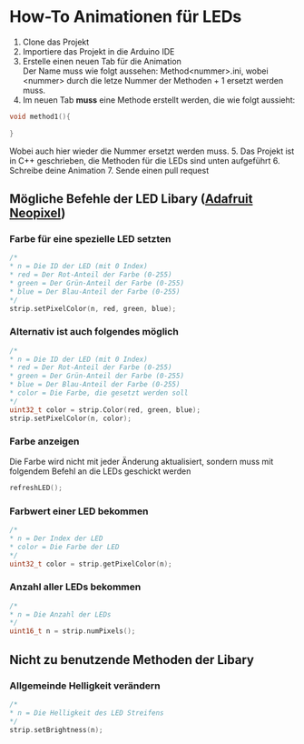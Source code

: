 # How-To Animationen für LEDs
1. Clone das Projekt
2. Importiere das Projekt in die Arduino IDE
3. Erstelle einen neuen Tab für die Animation\
Der Name muss wie folgt aussehen: Method\<nummer\>.ini, wobei \<nummer\> durch die letze Nummer der Methoden + 1 ersetzt werden muss.
4. Im neuen Tab **muss** eine Methode erstellt werden, die wie folgt aussieht:
```c++
void method1(){
  
}
```
Wobei auch hier wieder die Nummer ersetzt werden muss.
5. Das Projekt ist in C++ geschrieben, die Methoden für die LEDs sind unten aufgeführt
6. Schreibe deine Animation
7. Sende einen pull request

## Mögliche Befehle der LED Libary ([Adafruit Neopixel](https://learn.adafruit.com/adafruit-neopixel-uberguide/arduino-library-use))

### Farbe für eine spezielle LED setzten
```c++
/*
* n = Die ID der LED (mit 0 Index)
* red = Der Rot-Anteil der Farbe (0-255)
* green = Der Grün-Anteil der Farbe (0-255)
* blue = Der Blau-Anteil der Farbe (0-255)
*/
strip.setPixelColor(n, red, green, blue);
```

### Alternativ ist auch folgendes möglich
```c++
/*
* n = Die ID der LED (mit 0 Index)
* red = Der Rot-Anteil der Farbe (0-255)
* green = Der Grün-Anteil der Farbe (0-255)
* blue = Der Blau-Anteil der Farbe (0-255)
* color = Die Farbe, die gesetzt werden soll
*/
uint32_t color = strip.Color(red, green, blue);
strip.setPixelColor(n, color);
```
### Farbe anzeigen
Die Farbe wird nicht mit jeder Änderung aktualisiert, sondern muss mit folgendem Befehl an die LEDs geschickt werden
```c++
refreshLED();
```
### Farbwert einer LED bekommen
```c++
/*
* n = Der Index der LED
* color = Die Farbe der LED
*/
uint32_t color = strip.getPixelColor(n);
```
### Anzahl aller LEDs bekommen
```c++
/*
* n = Die Anzahl der LEDs
*/
uint16_t n = strip.numPixels();
```
## Nicht zu benutzende Methoden der Libary
### Allgemeinde Helligkeit verändern
```c++
/*
* n = Die Helligkeit des LED Streifens
*/
strip.setBrightness(n);
```
